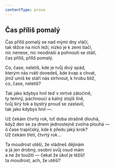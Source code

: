 ```yaml
---
contentType: prose
---
```


## Čas příliš pomalý

Čas příliš pomalý se nad mými dny vláčí,  
tak těžce na nich leží, nízko je k zemi tlačí,  
nic nenese, nic neodnáší a pohnouti se otálí,  
čas příliš, příliš pomalý.

Co, čase, neletíš, kde je tvůj divý spád,  
kterým nás rváti dovedeš, kde kvap a chvat,  
jímž umíš ke stáří nás strhnout, k hrobu blíž,  
co, čase, neletíš?

Tak jako kdybys hnil teď v mrtvé zátočině,  
ty temný, páchnoucí a kalný stojíš líně,  
tvůj širý tok a bystrý proud se zastavil,  
tak jako kdybys hnil —.

Už čekám čtvrtý rok, toť doba strašně dlouhá,  
když den se za dnem jednostejně zvolna plouhá —  
ó čase trapičský, kde k předu jaký krok?  
Už čekám třetí, čtvrtý rok…

Ta moudrost utěší, že vládneš dějinám  
a já jen drobný, osobní svůj osud mám  
a ne že toužiti — čekat že úkol je těžší!  
ta moudrost, ach, že utěší?
